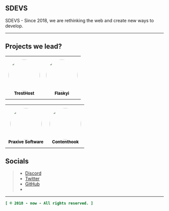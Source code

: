 ## SDEVS
SDEVS - Since 2018, we are rethinking the web and create new ways to develop.

----

## Projects we lead?
<table style="border-collapse: collapse;">
  <tr>
    <td align="center" style="padding: 10px;">
      <a href="https://github.com/tresthost" style="text-decoration: none;">
        <img src="https://github.com/tresthost.png?size=100" width="100px" alt="" style="border-radius: 50%;"/>
        <br />
        <sub><b style="color: black;">TrestHost</b></sub>
      </a>
    </td>
    <td align="center" style="padding: 10px;">
      <a href="https://github.com/flaskyi" style="text-decoration: none;">
        <img src="https://github.com/flaskyi.png?size=100" width="100px" alt="" style="border-radius: 50%;"/>
        <br />
        <sub><b style="color: black;">Flaskyi</b></sub>
      </a>
    </td>
  </tr>
</table>
<table style="border-collapse: collapse;">
  <tr>
    <td align="center" style="padding: 10px;">
      <a href="https://github.com/PraxiveSoftware" style="text-decoration: none;">
        <img src="https://github.com/PraxiveSoftware.png?size=100" width="100px" alt="" style="border-radius: 50%;"/>
        <br />
        <sub><b style="color: black;">Praxive Software</b></sub>
      </a>
    </td>
    <td align="center" style="padding: 10px;">
      <a href="https://github.com/contenthook" style="text-decoration: none;">
        <img src="https://github.com/contenthook.png?size=100" width="100px" alt="" style="border-radius: 50%;"/>
        <br />
        <sub><b style="color: black;">Contenthook</b></sub>
      </a>
    </td>
  </tr>
</table>

## Socials
> - [Discord](https://discord.gg/2kYz8Z6)
> - [Twitter](https://twitter.com/sdevs_)
> - [GitHub](https://github.com/sdevs-bws)
> - 
----

```ini
[ © 2018 - now - All rights reserved. ]
```
